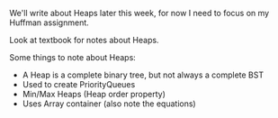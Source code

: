 We'll write about Heaps later this week, for now I need to focus on my Huffman assignment.

Look at textbook for notes about Heaps.

Some things to note about Heaps:
- A Heap is a complete binary tree, but not always a complete BST
- Used to create PriorityQueues
- Min/Max Heaps (Heap order property)
- Uses Array container (also note the equations)
